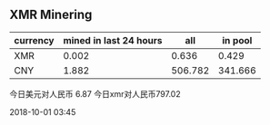 ## XMR Minering

|currency|mined in last 24 hours|all|in pool|
|---|---|---|---|
|XMR|0.002|0.636|0.429|
|CNY|1.882|506.782|341.666|

今日美元对人民币 6.87	今日xmr对人民币797.02


2018-10-01 03:45